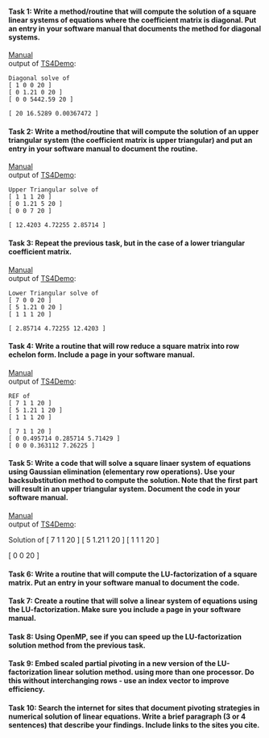 #### Task 1: Write a method/routine that will compute the solution of a square linear systems of equations where the coefficient matrix is diagonal. Put an entry in your software manual that documents the method for diagonal systems.  
[Manual](https://gftbs.github.io/Software_Manual/toc)  
output of [TS4Demo](https://gftbs.github.io/src/TS5Demo.cpp):  

    Diagonal solve of
    [ 1 0 0 20 ]
    [ 0 1.21 0 20 ]
    [ 0 0 5442.59 20 ]

    [ 20 16.5289 0.00367472 ]

#### Task 2: Write a method/routine that will compute the solution of an upper triangular system (the coefficient matrix is upper triangular) and put an entry in your software manual to document the routine.  
[Manual](https://gftbs.github.io/Software_Manual/toc)  
output of [TS4Demo](https://gftbs.github.io/src/TS5Demo.cpp):  

    Upper Triangular solve of
    [ 1 1 1 20 ]
    [ 0 1.21 5 20 ]
    [ 0 0 7 20 ]

    [ 12.4203 4.72255 2.85714 ]


#### Task 3: Repeat the previous task, but in the case of a lower triangular coefficient matrix.  
[Manual](https://gftbs.github.io/Software_Manual/toc)  
output of [TS4Demo](https://gftbs.github.io/src/TS5Demo.cpp):  

    Lower Triangular solve of
    [ 7 0 0 20 ]
    [ 5 1.21 0 20 ]
    [ 1 1 1 20 ]

    [ 2.85714 4.72255 12.4203 ]

#### Task 4: Write a routine that will row reduce a square matrix into row echelon form. Include a page in your software manual.  
[Manual](https://gftbs.github.io/Software_Manual/toc)  
output of [TS4Demo](https://gftbs.github.io/src/TS5Demo.cpp):  

    REF of
    [ 7 1 1 20 ]
    [ 5 1.21 1 20 ]
    [ 1 1 1 20 ]

    [ 7 1 1 20 ]
    [ 0 0.495714 0.285714 5.71429 ]
    [ 0 0 0.363112 7.26225 ]

#### Task 5: Write a code that will solve a square linaer system of equations using Gaussian elimination (elementary row operations). Use your backsubstitution method to compute the solution. Note that the first part will result in an upper triangular system. Document the code in your software manual.  
[Manual](https://gftbs.github.io/Software_Manual/toc)  
output of [TS4Demo](https://gftbs.github.io/src/TS5Demo.cpp):  

Solution of
[ 7 1 1 20 ]
[ 5 1.21 1 20 ]
[ 1 1 1 20 ]

[ 0 0 20 ]

#### Task 6: Write a routine that will compute the LU-factorization of a square matrix. Put an entry in your software manual to document the code.  

#### Task 7: Create a routine that will solve a linear system of equations using the LU-factorization. Make sure you include a page in your software manual.  

#### Task 8: Using OpenMP, see if you can speed up the LU-factorization solution method from the previous task.  

#### Task 9: Embed scaled partial pivoting in a new version of the LU-factorization linear solution method. using more than one processor. Do this without interchanging rows - use an index vector to improve efficiency.  

#### Task 10: Search the internet for sites that document pivoting strategies in numerical solution of linear equations. Write a brief paragraph (3 or 4 sentences) that describe your findings. Include links to the sites you cite.  
